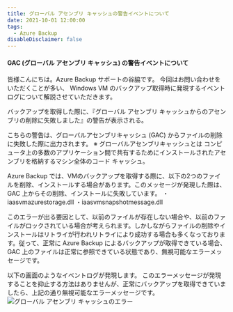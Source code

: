 ```yaml
---
title: グローバル アセンブリ キャッシュの警告イベントについて
date: 2021-10-01 12:00:00
tags:
  - Azure Backup 
disableDisclaimer: false
---
```


<!-- more -->
#### GAC (グローバル アセンブリ キャッシュ) の警告イベントについて
皆様こんにちは。Azure Backup サポートの谷脇です。
今回はお問い合わせをいただくことが多い、 Windows VM のバックアップ取得時に発現するイベントログについて解説させていただきます。

バックアップを取得した際に、『グローバル アセンブリ キャッシュからのアセンブリの削除に失敗しました』の警告が表示される。

こちらの警告は、グローバルアセンブリキャッシュ (GAC) からファイルの削除に失敗した際に出力されます。
※ グローバルアセンブリキャッシュとは
コンピュータ上の多数のアプリケーション間で共有するためにインストールされたアセンブリを格納するマシン全体のコード キャッシュ。

Azure Backup では、VMのバックアップを取得する際に、以下の2つのファイルを削除、インストールする場合があります。このメッセージが発現した際は、GAC 上からその削除、インストールに失敗しています。
・iaasvmazurestorage.dll
・iaasvmsnapshotmessage.dll

このエラーが出る要因として、以前のファイルが存在しない場合や、以前のファイルがロックされている場合が考えられます。しかしながらファイルの削除やインストールはリトライが行われリトライにより成功する場合も多くなっております。従って、正常に Azure Backup によるバックアップが取得できている場合、GAC 上のファイルは正常に参照できている状態であり、無視可能なエラーメッセージです。

以下の画面のようなイベントログが発現します。
このエラーメッセージが発現することを抑止する方法はありませんが、正常にバックアップを取得できていましたら、上記の通り無視可能なエラーメッセージです。
![グローバル アセンブリ キャッシュのエラー](https://user-images.githubusercontent.com/71251920/135617775-6ac8b8e6-c1a7-4311-9375-8389248969fe.png)
